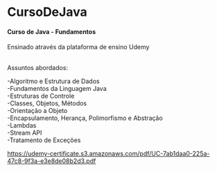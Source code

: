 # CursoDeJava
<h4>Curso de Java - Fundamentos</h4>
Ensinado através da plataforma de ensino Udemy<br /><br />

Assuntos abordados:

-Algoritmo e Estrutura de Dados<br />
-Fundamentos da Linguagem Java<br />
-Estruturas de Controle<br />
-Classes, Objetos, Métodos<br />
-Orientação a Objeto<br />
-Encapsulamento, Herança, Polimorfismo e Abstração<br />
-Lambdas<br />
-Stream API<br />
-Tratamento de Exceções<br />

https://udemy-certificate.s3.amazonaws.com/pdf/UC-7ab1daa0-225a-47c8-9f3a-e3e8de08b2d3.pdf
